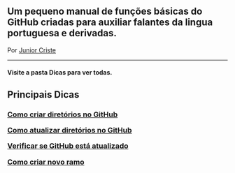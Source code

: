 <h2>Um pequeno manual de funções básicas do GitHub criadas para auxiliar falantes da lingua portuguesa e derivadas.</h2>
</h5>Por <a href="http://www.github.com/JuniorCriste">Junior Criste</a></h5>
<hr />
<h4>Visite a pasta Dicas para ver todas.</h4>

<h2>Principais Dicas</h2>
<h3>
<a href="https://github.com/JuniorCriste/Meu-GitHub-Manual-em-Portugues/blob/master/Dicas/1.%20Primeiro%20Envio/Subir%20diret%C3%B3rio.md">Como criar diretórios no GitHub</a><br />

<a href="https://github.com/JuniorCriste/Meu-GitHub-Manual-em-Portugues/blob/master/Dicas/2.%20Atualizar%20Envio/Atualizar%20diret%C3%B3rio.md">Como atualizar diretórios no GitHub</a><br />

<a href="https://github.com/JuniorCriste/Meu-GitHub-Manual-em-Portugues/blob/master/Dicas/3.%20Verificar%20se%20GitHub%20est%C3%A1%20atualizado/Verificar%20se%20o%20diret%C3%B3rio%20do%20%20GitHub%20est%C3%A1%20atualizado.md">Verificar se GitHub está atualizado</a><br />

<a href="https://github.com/JuniorCriste/Meu-GitHub-Manual-em-Portugues/blob/master/Dicas/4.%20Usando%20Branches%20%7C%20Ramos%20ou%20Bra%C3%A7os/Como%20criar%20novo%20ramo.md">Como criar novo ramo</a><br />
</h3>


